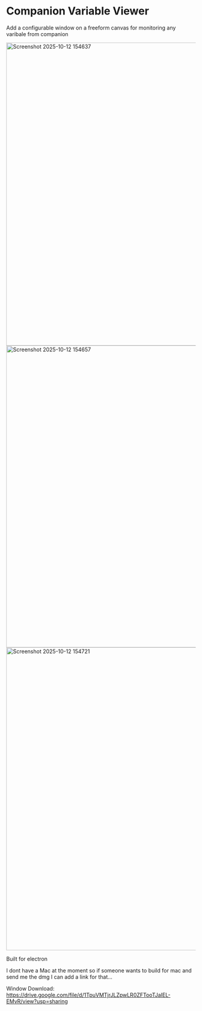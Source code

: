 # Companion Variable Viewer

Add a configurable window on a freeform canvas for monitoring any varibale from companion


<img width="1369" height="806" alt="Screenshot 2025-10-12 154637" src="https://github.com/user-attachments/assets/12043175-cf6f-4fb0-b86e-8325ea91dc5e" />

<img width="1371" height="803" alt="Screenshot 2025-10-12 154657" src="https://github.com/user-attachments/assets/e6405125-a40f-464f-b32e-9dc1375b6c57" />

<img width="1368" height="806" alt="Screenshot 2025-10-12 154721" src="https://github.com/user-attachments/assets/539e795a-9c8a-45a9-a3cc-8aa36524b325" />



Built for electron

I dont have a Mac at the moment so if someone wants to build for mac and send me the dmg I can add a link for that...

Window Download:
https://drive.google.com/file/d/1TpuVMTjrJLZpwLR0ZFTooTJaIEL-EMvR/view?usp=sharing
